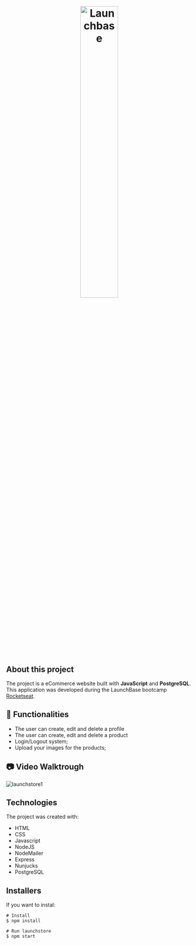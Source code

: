 <h1 align="center">
    <img width="45%" alt="Launchbase" title="Launchbase" src="https://camo.githubusercontent.com/268b1344409fac98c4eeda520482b6910c4ddcba/68747470733a2f2f73746f726167652e676f6f676c65617069732e636f6d2f676f6c64656e2d77696e642f626f6f7463616d702d6c61756e6368626173652f6c6f676f2e706e67"/>
</h1>


## **About this project**
The project is a eCommerce website built with **JavaScript** and **PostgreSQL**. 
This application was developed during the LaunchBase bootcamp [Rocketseat](https://rocketseat.com.br/).


## 🔧 **Functionalities**
* The user can create, edit and delete a profile
* The user can create, edit and delete a product
* Login/Logout system;
* Upload your images for the products;

## :camera: Video Walktrough
![launchstore1](https://user-images.githubusercontent.com/66570560/95655291-88d9f380-0adc-11eb-9803-6569e7864315.gif)

## **Technologies**
The project was created with:

- HTML
- CSS
- Javascript
- NodeJS
- NodeMailer
- Express
- Nunjucks
- PostgreSQL

## Installers
If you want to instal:
```
# Install 
$ npm install

# Run launchstore
$ npm start
```
